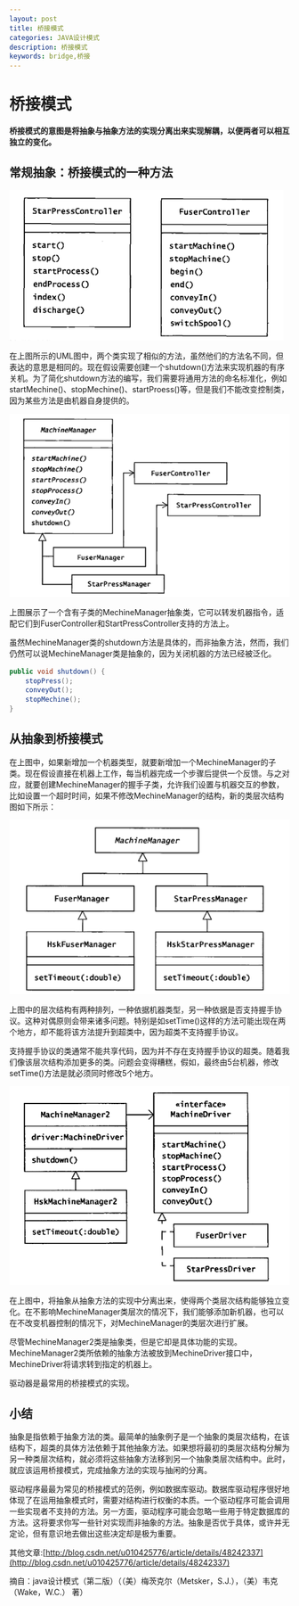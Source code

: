 ```yaml
---
layout: post
title: 桥接模式
categories: JAVA设计模式
description: 桥接模式
keywords: bridge,桥接
---
```



# 桥接模式

   **桥接模式的意图是将抽象与抽象方法的实现分离出来实现解耦，以便两者可以相互独立的变化。**
   
## 常规抽象：桥接模式的一种方法
   
![](/images/posts/design_pattern/bridge_1.png)

在上图所示的UML图中，两个类实现了相似的方法，虽然他们的方法名不同，但表达的意思是相同的。现在假设需要创建一个shutdown()方法来实现机器的有序关机。为了简化shutdown方法的编写，我们需要将通用方法的命名标准化，例如startMechine()、stopMechine()、startProess()等，但是我们不能改变控制类，因为某些方法是由机器自身提供的。

![](/images/posts/design_pattern/bridge_2.png)

上图展示了一个含有子类的MechineManager抽象类，它可以转发机器指令，适配它们到FuserController和StartPressController支持的方法上。

虽然MechineManager类的shutdown方法是具体的，而非抽象方法，然而，我们仍然可以说MechineManager类是抽象的，因为关闭机器的方法已经被泛化。

```java
public void shutdown() {
	stopPress();
	conveyOut();
	stopMechine();
}
```

## 从抽象到桥接模式

在上图中，如果新增加一个机器类型，就要新增加一个MechineManager的子类。现在假设直接在机器上工作，每当机器完成一个步骤后提供一个反馈。与之对应，就要创建MechineManager的握手子类，允许我们设置与机器交互的参数，比如设置一个超时时间，如果不修改MechineManager的结构，新的类层次结构图如下所示：

![](/images/posts/design_pattern/bridge_3.png)

上图中的层次结构有两种排列，一种依据机器类型，另一种依据是否支持握手协议。这种对偶原则会带来诸多问题。特别是如setTime()这样的方法可能出现在两个地方，却不能将该方法提升到超类中，因为超类不支持握手协议。

支持握手协议的类通常不能共享代码，因为并不存在支持握手协议的超类。随着我们像该层次结构添加更多的类。问题会变得糟糕，假如，最终由5台机器，修改setTime()方法是就必须同时修改5个地方。

![](/images/posts/design_pattern/bridge_4.png)

在上图中，将抽象从抽象方法的实现中分离出来，使得两个类层次结构能够独立变化。在不影响MechineManager类层次的情况下，我们能够添加新机器，也可以在不改变机器控制的情况下，对MechineManager的类层次进行扩展。

尽管MechineManager2类是抽象类，但是它却是具体功能的实现。MechineManager2类所依赖的抽象方法被放到MechineDriver接口中，MechineDriver将请求转到指定的机器上。

驱动器是最常用的桥接模式的实现。

## 小结

抽象是指依赖于抽象方法的类。最简单的抽象例子是一个抽象的类层次结构，在该结构下，超类的具体方法依赖于其他抽象方法。如果想将最初的类层次结构分解为另一种类层次结构，就必须将这些抽象方法移到另一个抽象类层次结构中。此时，就应该运用桥接模式，完成抽象方法的实现与抽闲的分离。

驱动程序最最为常见的桥接模式的范例，例如数据库驱动。数据库驱动程序很好地体现了在运用抽象模式时，需要对结构进行权衡的本质。一个驱动程序可能会调用一些实现者不支持的方法。另一方面，驱动程序可能会忽略一些用于特定数据库的方法。这将要求你写一些针对实现而非抽象的方法。抽象是否优于具体，或许并无定论，但有意识地去做出这些决定却是极为重要。

其他文章:[http://blog.csdn.net/u010425776/article/details/48242337](http://blog.csdn.net/u010425776/article/details/48242337)










摘自：java设计模式（第二版）（（美）梅茨克尔（Metsker，S.J.），（美）韦克（Wake，W.C.） 著）

